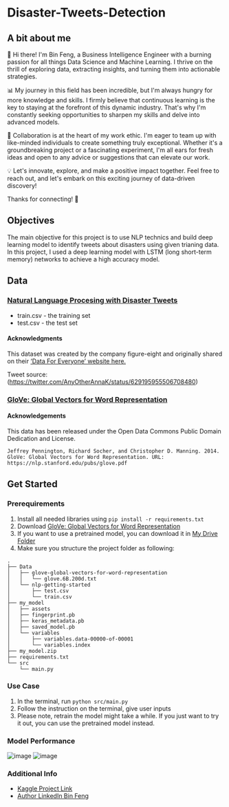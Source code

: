 # Disaster-Tweets-Detection

## A bit about me
🚀 Hi there! I'm Bin Feng, a Business Intelligence Engineer with a burning passion for all things Data Science and Machine Learning. I thrive on the thrill of exploring data, extracting insights, and turning them into actionable strategies.

📊 My journey in this field has been incredible, but I'm always hungry for more knowledge and skills. I firmly believe that continuous learning is the key to staying at the forefront of this dynamic industry. That's why I'm constantly seeking opportunities to sharpen my skills and delve into advanced models.

🤝 Collaboration is at the heart of my work ethic. I'm eager to team up with like-minded individuals to create something truly exceptional. Whether it's a groundbreaking project or a fascinating experiment, I'm all ears for fresh ideas and open to any advice or suggestions that can elevate our work.

💡 Let's innovate, explore, and make a positive impact together. Feel free to reach out, and let's embark on this exciting journey of data-driven discovery!

Thanks for connecting! 🌟

## Objectives
The main objective for this project is to use NLP technics and build deep learning model to identify tweets about disasters using given trianing data. In this project, I used a deep learning model with LSTM (long short-term memory) networks to achieve a high accuracy model.

## Data

### [Natural Language Procesing with Disaster Tweets](https://www.kaggle.com/competitions/nlp-getting-started/data)
* train.csv - the training set
* test.csv - the test set

#### Acknowledgments
This dataset was created by the company figure-eight and originally shared on their [‘Data For Everyone’ website here.]()

Tweet source: (https://twitter.com/AnyOtherAnnaK/status/629195955506708480)

### [GloVe: Global Vectors for Word Representation](https://www.kaggle.com/datasets/rtatman/glove-global-vectors-for-word-representation)

#### Acknowledgements
This data has been released under the Open Data Commons Public Domain Dedication and License.

```Jeffrey Pennington, Richard Socher, and Christopher D. Manning. 2014. GloVe: Global Vectors for Word Representation. URL: https://nlp.stanford.edu/pubs/glove.pdf```

## Get Started

### Prerequirements

1. Install all needed libraries using ```pip install -r requirements.txt```
2. Download [GloVe: Global Vectors for Word Representation](https://www.kaggle.com/datasets/rtatman/glove-global-vectors-for-word-representation)
3. If you want to use a pretrained model, you can download it in [My Drive Folder](https://drive.google.com/file/d/10BsvgvPR4TkFi8D8l3babGbWO3vKXK2B/view?usp=drive_link)  
4. Make sure you structure the project folder as following:
```
.
├── Data
│   ├── glove-global-vectors-for-word-representation
│   │   └── glove.6B.200d.txt
│   └── nlp-getting-started
│       ├── test.csv
│       └── train.csv
├── my_model
│   ├── assets
│   ├── fingerprint.pb
│   ├── keras_metadata.pb
│   ├── saved_model.pb
│   └── variables
│       ├── variables.data-00000-of-00001
│       └── variables.index
├── my_model.zip
├── requirements.txt
└── src
    └── main.py
```

### Use Case

1. In the terminal, run ```python src/main.py```
2. Follow the instruction on the terminal, give user inputs
3. Please note, retrain the model might take a while. If you just want to try it out, you can use the pretrained model instead.


### Model Performance
![image](https://github.com/bfeng1/Disaster-Tweets-Detection/assets/65517574/36d287b7-f5d5-4bc8-a686-fa7ac39748b6)
![image](https://github.com/bfeng1/Disaster-Tweets-Detection/assets/65517574/3e94f7d1-4651-47ea-9387-1d20ec26bbdd)

### Additional Info
* [Kaggle Project Link](https://www.kaggle.com/code/binfeng2021/nlp-with-disaster-tweets)
* [Author LinkedIn Bin Feng](https://www.linkedin.com/in/bfeng1/)


